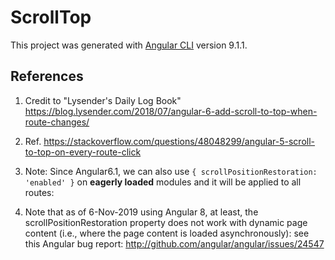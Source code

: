 # ScrollTop

This project was generated with [Angular CLI](https://github.com/angular/angular-cli) version 9.1.1.

## References

1. Credit to "Lysender's Daily Log Book" <https://blog.lysender.com/2018/07/angular-6-add-scroll-to-top-when-route-changes/>

2. Ref. <https://stackoverflow.com/questions/48048299/angular-5-scroll-to-top-on-every-route-click>

3. Note: Since Angular6.1, we can also use ```{ scrollPositionRestoration: 'enabled' }``` on **eagerly loaded** modules and it will be applied to all routes:

4. Note that as of 6-Nov-2019 using Angular 8, at least, the scrollPositionRestoration property does not work with dynamic page content (i.e., where the page content is loaded asynchronously): see this Angular bug report: <http://github.com/angular/angular/issues/24547>
